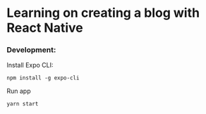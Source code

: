 # Learning on creating a blog with React Native

### Development:

Install Expo CLI:
```
npm install -g expo-cli
```

Run app
```
yarn start
```
